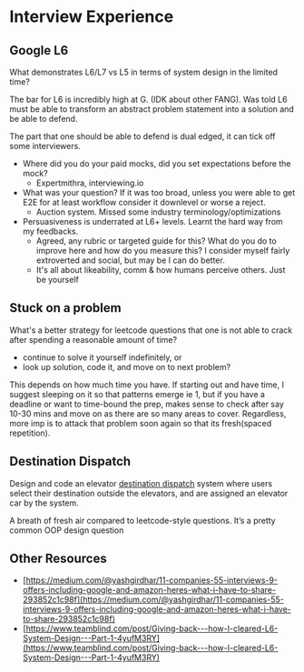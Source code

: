 # Interview Experience

## Google L6

What demonstrates L6/L7 vs L5 in terms of system design in the limited time?

The bar for L6 is incredibly high at G. (IDK about other FANG). Was told L6 must be able to transform an abstract problem statement into a solution and be able to defend.

The part that one should be able to defend is dual edged, it can tick off some interviewers. 

- Where did you do your paid mocks, did you set expectations before the mock?
  - Expertmithra, interviewing.io
- What was your question? If it was too broad, unless you were able to get E2E for at least workflow consider it downlevel or worse a reject.
  - Auction system. Missed some industry terminology/optimizations
- Persuasiveness is underrated at L6+ levels. Learnt the hard way from my feedbacks.
  - Agreed, any rubric or targeted guide for this? What do you do to improve here and how do you measure this? I consider myself fairly extroverted and social, but may be I can do better.
  - It's all about likeability, comm & how humans perceive others. Just be yourself

## Stuck on a problem

What's a better strategy for leetcode questions that one is not able to crack after spending a reasonable amount of time?

- continue to solve it yourself indefinitely, or
- look up solution, code it, and move on to next problem?

This depends on how much time you have. If starting out and have time, I suggest sleeping on it so that patterns emerge ie 1, but if you have a deadline or want to time-bound the prep, makes sense to check after say 10-30 mins and move on as there are so many areas to cover. Regardless, more imp is to attack that problem soon again so that its fresh(spaced repetition).

## Destination Dispatch

Design and code an elevator [destination dispatch](https://elevation.fandom.com/wiki/Destination_dispatch) system where users select their destination outside the elevators, and are assigned an elevator car by the system.

A breath of fresh air compared to leetcode-style questions. It’s a pretty common OOP design question

## Other Resources

- [https://medium.com/@yashgirdhar/11-companies-55-interviews-9-offers-including-google-and-amazon-heres-what-i-have-to-share-293852c1c98f](https://medium.com/@yashgirdhar/11-companies-55-interviews-9-offers-including-google-and-amazon-heres-what-i-have-to-share-293852c1c98f)
- [https://www.teamblind.com/post/Giving-back---how-I-cleared-L6-System-Design---Part-1-4yufM3RY](https://www.teamblind.com/post/Giving-back---how-I-cleared-L6-System-Design---Part-1-4yufM3RY)
